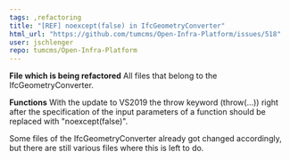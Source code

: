 ```yaml
---
tags: ,refactoring
title: "[REF] noexcept(false) in IfcGeometryConverter"
html_url: "https://github.com/tumcms/Open-Infra-Platform/issues/518"
user: jschlenger
repo: tumcms/Open-Infra-Platform
---
```


**File which is being refactored**
All files that belong to the IfcGeometryConverter.

**Functions**
With the update to VS2019 the throw keyword (throw(...)) right after the specification of the input parameters of a function should be replaced with "noexcept(false)".

Some files of the IfcGeometryConverter already got changed accordingly, but there are still various files where this is left to do.
